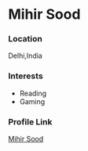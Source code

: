# Mihir Sood

### Location

Delhi,India

### Interests

- Reading
- Gaming

### Profile Link

[Mihir Sood](https://github.com/mihirsood)
